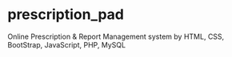 # prescription_pad
Online Prescription &amp; Report Management system by HTML, CSS, BootStrap, JavaScript, PHP, MySQL

